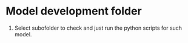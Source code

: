 # Model development folder

1. Select subofolder to check and just run the python scripts for such model.